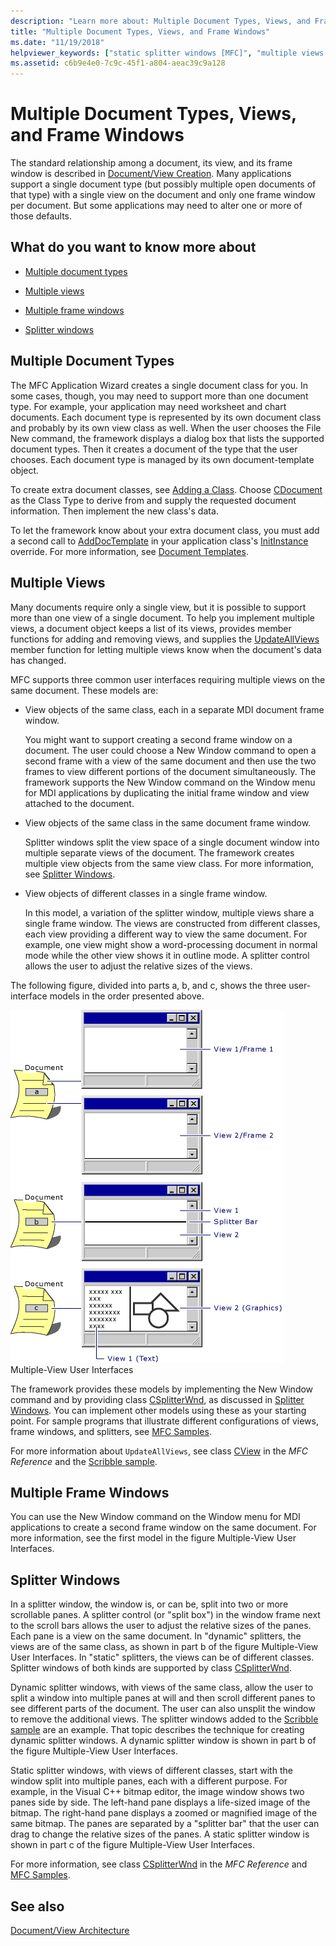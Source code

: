 ```yaml
---
description: "Learn more about: Multiple Document Types, Views, and Frame Windows"
title: "Multiple Document Types, Views, and Frame Windows"
ms.date: "11/19/2018"
helpviewer_keywords: ["static splitter windows [MFC]", "multiple views [MFC]", "multiple document types [MFC]", "multiple views [MFC], frame windows", "document classes [MFC], multiple", "documents [MFC], multiple types of", "splitter windows [MFC], dynamic", "dynamic splitter windows [MFC]", "windows [MFC], dynamic splitter", "windows [MFC], static splitter", "multiple frame windows [MFC]", "splitter windows [MFC], static"]
ms.assetid: c6b9e4e0-7c9c-45f1-a804-aeac39c9a128
---
```

# Multiple Document Types, Views, and Frame Windows

The standard relationship among a document, its view, and its frame window is described in [Document/View Creation](document-view-creation.md). Many applications support a single document type (but possibly multiple open documents of that type) with a single view on the document and only one frame window per document. But some applications may need to alter one or more of those defaults.

## What do you want to know more about

- [Multiple document types](#_core_multiple_document_types)

- [Multiple views](#_core_multiple_views)

- [Multiple frame windows](#_core_multiple_frame_windows)

- [Splitter windows](#_core_splitter_windows)

## <a name="_core_multiple_document_types"></a> Multiple Document Types

The MFC Application Wizard creates a single document class for you. In some cases, though, you may need to support more than one document type. For example, your application may need worksheet and chart documents. Each document type is represented by its own document class and probably by its own view class as well. When the user chooses the File New command, the framework displays a dialog box that lists the supported document types. Then it creates a document of the type that the user chooses. Each document type is managed by its own document-template object.

To create extra document classes, see [Adding a Class](../ide/adding-a-class-visual-cpp.md). Choose [CDocument](reference/cdocument-class.md) as the Class Type to derive from and supply the requested document information. Then implement the new class's data.

To let the framework know about your extra document class, you must add a second call to [AddDocTemplate](reference/cwinapp-class.md#adddoctemplate) in your application class's [InitInstance](reference/cwinapp-class.md#initinstance) override. For more information, see [Document Templates](document-templates-and-the-document-view-creation-process.md).

## <a name="_core_multiple_views"></a> Multiple Views

Many documents require only a single view, but it is possible to support more than one view of a single document. To help you implement multiple views, a document object keeps a list of its views, provides member functions for adding and removing views, and supplies the [UpdateAllViews](reference/cdocument-class.md#updateallviews) member function for letting multiple views know when the document's data has changed.

MFC supports three common user interfaces requiring multiple views on the same document. These models are:

- View objects of the same class, each in a separate MDI document frame window.

   You might want to support creating a second frame window on a document. The user could choose a New Window command to open a second frame with a view of the same document and then use the two frames to view different portions of the document simultaneously. The framework supports the New Window command on the Window menu for MDI applications by duplicating the initial frame window and view attached to the document.

- View objects of the same class in the same document frame window.

   Splitter windows split the view space of a single document window into multiple separate views of the document. The framework creates multiple view objects from the same view class. For more information, see [Splitter Windows](#_core_splitter_windows).

- View objects of different classes in a single frame window.

   In this model, a variation of the splitter window, multiple views share a single frame window. The views are constructed from different classes, each view providing a different way to view the same document. For example, one view might show a word-processing document in normal mode while the other view shows it in outline mode. A splitter control allows the user to adjust the relative sizes of the views.

The following figure, divided into parts a, b, and c, shows the three user-interface models in the order presented above.

![Diagram showing three multiple view user interfaces.](../mfc/media/vc37a71.gif)<br/>
Multiple-View User Interfaces

The framework provides these models by implementing the New Window command and by providing class [CSplitterWnd](reference/csplitterwnd-class.md), as discussed in [Splitter Windows](#_core_splitter_windows). You can implement other models using these as your starting point. For sample programs that illustrate different configurations of views, frame windows, and splitters, see [MFC Samples](../overview/visual-cpp-samples.md#mfc-samples).

For more information about `UpdateAllViews`, see class [CView](reference/cview-class.md) in the *MFC Reference* and the [Scribble sample](../overview/visual-cpp-samples.md).

## <a name="_core_multiple_frame_windows"></a> Multiple Frame Windows

You can use the New Window command on the Window menu for MDI applications to create a second frame window on the same document. For more information, see the first model in the figure Multiple-View User Interfaces.

## <a name="_core_splitter_windows"></a> Splitter Windows

In a splitter window, the window is, or can be, split into two or more scrollable panes. A splitter control (or "split box") in the window frame next to the scroll bars allows the user to adjust the relative sizes of the panes. Each pane is a view on the same document. In "dynamic" splitters, the views are of the same class, as shown in part b of the figure Multiple-View User Interfaces. In "static" splitters, the views can be of different classes. Splitter windows of both kinds are supported by class [CSplitterWnd](reference/csplitterwnd-class.md).

Dynamic splitter windows, with views of the same class, allow the user to split a window into multiple panes at will and then scroll different panes to see different parts of the document. The user can also unsplit the window to remove the additional views. The splitter windows added to the [Scribble sample](../overview/visual-cpp-samples.md) are an example. That topic describes the technique for creating dynamic splitter windows. A dynamic splitter window is shown in part b of the figure Multiple-View User Interfaces.

Static splitter windows, with views of different classes, start with the window split into multiple panes, each with a different purpose. For example, in the Visual C++ bitmap editor, the image window shows two panes side by side. The left-hand pane displays a life-sized image of the bitmap. The right-hand pane displays a zoomed or magnified image of the same bitmap. The panes are separated by a "splitter bar" that the user can drag to change the relative sizes of the panes. A static splitter window is shown in part c of the figure Multiple-View User Interfaces.

For more information, see class [CSplitterWnd](reference/csplitterwnd-class.md) in the *MFC Reference* and [MFC Samples](../overview/visual-cpp-samples.md#mfc-samples).

## See also

[Document/View Architecture](document-view-architecture.md)
